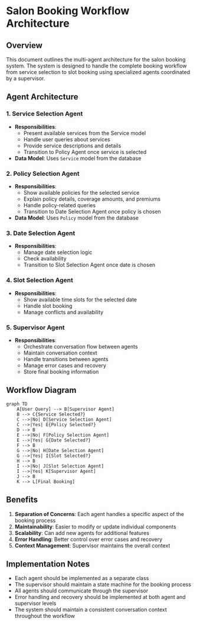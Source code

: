 # Salon Booking Workflow Architecture

## Overview
This document outlines the multi-agent architecture for the salon booking system. The system is designed to handle the complete booking workflow from service selection to slot booking using specialized agents coordinated by a supervisor.

## Agent Architecture

### 1. Service Selection Agent
- **Responsibilities**:
  - Present available services from the Service model
  - Handle user queries about services
  - Provide service descriptions and details
  - Transition to Policy Agent once service is selected
- **Data Model**: Uses `Service` model from the database

### 2. Policy Selection Agent
- **Responsibilities**:
  - Show available policies for the selected service
  - Explain policy details, coverage amounts, and premiums
  - Handle policy-related queries
  - Transition to Date Selection Agent once policy is chosen
- **Data Model**: Uses `Policy` model from the database

### 3. Date Selection Agent
- **Responsibilities**:
  - Manage date selection logic
  - Check availability
  - Transition to Slot Selection Agent once date is chosen

### 4. Slot Selection Agent
- **Responsibilities**:
  - Show available time slots for the selected date
  - Handle slot booking
  - Manage conflicts and availability

### 5. Supervisor Agent
- **Responsibilities**:
  - Orchestrate conversation flow between agents
  - Maintain conversation context
  - Handle transitions between agents
  - Manage error cases and recovery
  - Store final booking information

## Workflow Diagram
```mermaid
graph TD
    A[User Query] --> B[Supervisor Agent]
    B --> C{Service Selected?}
    C -->|No| D[Service Selection Agent]
    C -->|Yes| E{Policy Selected?}
    D --> B
    E -->|No| F[Policy Selection Agent]
    E -->|Yes| G{Date Selected?}
    F --> B
    G -->|No| H[Date Selection Agent]
    G -->|Yes| I{Slot Selected?}
    H --> B
    I -->|No| J[Slot Selection Agent]
    I -->|Yes| K[Supervisor Agent]
    J --> B
    K --> L[Final Booking]
```

## Benefits
1. **Separation of Concerns**: Each agent handles a specific aspect of the booking process
2. **Maintainability**: Easier to modify or update individual components
3. **Scalability**: Can add new agents for additional features
4. **Error Handling**: Better control over error cases and recovery
5. **Context Management**: Supervisor maintains the overall context

## Implementation Notes
- Each agent should be implemented as a separate class
- The supervisor should maintain a state machine for the booking process
- All agents should communicate through the supervisor
- Error handling and recovery should be implemented at both agent and supervisor levels
- The system should maintain a consistent conversation context throughout the workflow 